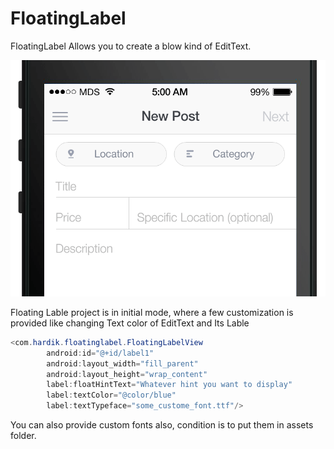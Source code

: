 FloatingLabel
=============

FloatingLabel Allows you to create a blow kind of EditText.


![Animation Example](/form-animation-_gif_-1.gif)


Floating Lable project is in initial mode, where a few customization is provided like changing Text color of EditText and Its Lable


```java
<com.hardik.floatinglabel.FloatingLabelView
        android:id="@+id/label1"
        android:layout_width="fill_parent"
        android:layout_height="wrap_content"
        label:floatHintText="Whatever hint you want to display"
        label:textColor="@color/blue"
        label:textTypeface="some_custome_font.ttf"/>
```

You can also provide custom fonts also, condition is to put them in assets folder.

